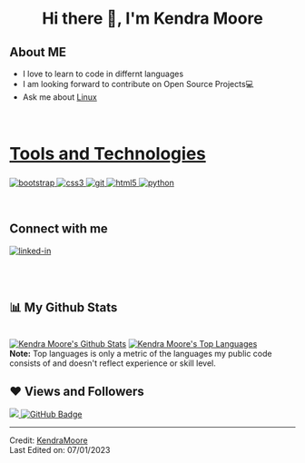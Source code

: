
<h1 align ="center">Hi there 👋, I'm Kendra Moore</h1>

<div align = "left" width = 50%>
<h2>About ME </h2>
<ul>
<li>I love to learn to code in differnt languages</li>
<li>I am looking forward to contribute on Open Source Projects💻</li>
<li>Ask me about <a href ="https://www.java.com/en/" target = "_blank">Linux</a> </li>
<ul>
</div>
<br>
<h2 style="font-size:30px" align ="left" width = 100%><u>Tools and Technologies</u></h2>
<p align="left"> <a href="https://getbootstrap.com" target="_blank"> <img src="https://img.shields.io/badge/Bootstrap-563D7C?style=for-the-badge&logo=bootstrap&logoColor=white" alt="bootstrap" /> </a> <a href="https://www.w3schools.com/css/" target="_blank"> <img src="https://img.shields.io/badge/CSS3-1572B6?style=for-the-badge&logo=css3&logoColor=white"
 alt="css3"  /> </a> <a href="https://git-scm.com/" target="_blank"> <img src="https://img.shields.io/badge/Git-F05032?style=for-the-badge&logo=git&logoColor=white" alt="git" /> </a> <a href="https://www.w3.org/html/" target="_blank"> <img src="https://img.shields.io/badge/HTML5-E34F26?style=for-the-badge&logo=html5&logoColor=white" alt="html5" /> </a>  <a href="https://www.python.org" target="_blank"> <img src="https://img.shields.io/badge/Python-FFD43B?style=for-the-badge&logo=python&logoColor=darkgreen" alt="python" /> </a></p>

<br>
<div>
<h2  > Connect with me</h2>

[<img align="top" alt="linked-in" src="https://img.shields.io/badge/linkedin-%230077B5.svg?&style=for-the-badge&logo=linkedin&logoColor=white" />](https://www.linkedin.com/in/kendrajmoore)
<br>    


</div>
 <br>
 <br>

## 📊 My Github Stats

<br/>
    <a href="https://github.com/kendrajmoore/github-readme-stats"><img alt="Kendra Moore's Github Stats" src="https://github-readme-stats.vercel.app/api?username=kendrajmoore&show_icons=true&count_private=true&theme=react&hide_border=true&bg_color=0D1117" /></a>
  <a href="https://github.com/kendrajmoore/github-readme-stats"><img alt="Kendra Moore's Top Languages" src="https://github-readme-stats.vercel.app/api/top-langs/?username=kendrajmoore&langs_count=8&count_private=true&layout=compact&theme=react&hide_border=true&bg_color=0D1117" /></a>
  <br/>
  <b>Note:</b> Top languages is only a metric of the languages my public code consists of and doesn't reflect experience or skill level.

## ❤ Views and Followers

<a href="https://github.com/Meghna-DAS/github-profile-views-counter">
    <img src="https://komarev.com/ghpvc/?username=kendrajmoore">
</a>
<a href="https://github.com/chaitanya-pratap-singh?tab=followers"><img src="https://img.shields.io/github/followers/kendrajmoore?label=Followers&style=social" alt="GitHub Badge"></a>

----

Credit: [KendraMoore](https://github.com/kendrajmoore)  
Last Edited on: 07/01/2023 
